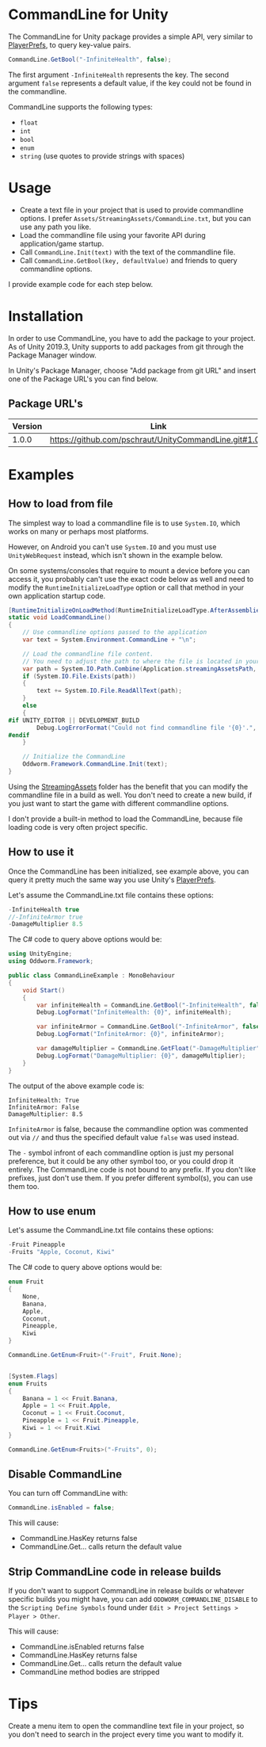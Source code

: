 # CommandLine for Unity

The CommandLine for Unity package provides a simple API, very similar to [PlayerPrefs](https://docs.unity3d.com/ScriptReference/PlayerPrefs.html), to query key-value pairs.

```csharp
CommandLine.GetBool("-InfiniteHealth", false);
```
The first argument ```-InfiniteHealth``` represents the key. The second argument ```false``` represents a default value, 
if the key could not be found in the commandline.

CommandLine supports the following types:
* ```float```
* ```int```
* ```bool```
* ```enum```
* ```string``` (use quotes to provide strings with spaces)


# Usage

* Create a text file in your project that is used to provide commandline options. I prefer ```Assets/StreamingAssets/CommandLine.txt```, but you can use any path you like.
* Load the commandline file using your favorite API during application/game startup.
* Call ```CommandLine.Init(text)``` with the text of the commandline file.
* Call ```CommandLine.GetBool(key, defaultValue)``` and friends to query commandline options.

I provide example code for each step below.


# Installation

In order to use CommandLine, you have to add the package to your project. As of Unity 2019.3, Unity supports to add packages from git through the Package Manager window.

In Unity's Package Manager, choose "Add package from git URL" and insert one of the Package URL's you can find below.

## Package URL's

| Version  |     Link      |
|----------|---------------|
| 1.0.0 | https://github.com/pschraut/UnityCommandLine.git#1.0.0 |



# Examples

## How to load from file
The simplest way to load a commandline file is to use ```System.IO```, which works on many or perhaps most platforms.

However, on Android you can't use ```System.IO``` and you must use ```UnityWebRequest``` instead, which isn't shown in the example below.

On some systems/consoles that require to mount a device before you can access it, you probably can't use the exact 
code below as well and need to modify the ```RuntimeInitializeLoadType``` option or call that method in your own application startup 
code.
```csharp
[RuntimeInitializeOnLoadMethod(RuntimeInitializeLoadType.AfterAssembliesLoaded)]
static void LoadCommandLine()
{
    // Use commandline options passed to the application
    var text = System.Environment.CommandLine + "\n";

    // Load the commandline file content.
    // You need to adjust the path to where the file is located in your project.
    var path = System.IO.Path.Combine(Application.streamingAssetsPath, "CommandLine.txt");
    if (System.IO.File.Exists(path))
    {
        text += System.IO.File.ReadAllText(path);
    }
    else
    {
#if UNITY_EDITOR || DEVELOPMENT_BUILD
        Debug.LogErrorFormat("Could not find commandline file '{0}'.", path);
#endif
    }

    // Initialize the CommandLine
    Oddworm.Framework.CommandLine.Init(text);
}
```
Using the [StreamingAssets](https://docs.unity3d.com/Manual/StreamingAssets.html) folder has the benefit that you can modify the commandline file in a build as well.
You don't need to create a new build, if you just want to start the game with different commandline options.

I don't provide a built-in method to load the CommandLine, because file loading code is very often project specific.


## How to use it
Once the CommandLine has been initialized, see example above, you can query it pretty much the same way
you use Unity's [PlayerPrefs](https://docs.unity3d.com/ScriptReference/PlayerPrefs.html).

Let's assume the CommandLine.txt file contains these options:
```csharp
-InfiniteHealth true
//-InfiniteArmor true
-DamageMultiplier 8.5
```

The C# code to query above options would be:
```csharp
using UnityEngine;
using Oddworm.Framework;

public class CommandLineExample : MonoBehaviour
{
    void Start()
    {
        var infiniteHealth = CommandLine.GetBool("-InfiniteHealth", false);
        Debug.LogFormat("InfiniteHealth: {0}", infiniteHealth);

        var infiniteArmor = CommandLine.GetBool("-InfiniteArmor", false);
        Debug.LogFormat("InfiniteArmor: {0}", infiniteArmor);

        var damageMultiplier = CommandLine.GetFloat("-DamageMultiplier", 1);
        Debug.LogFormat("DamageMultiplier: {0}", damageMultiplier);
    }
}
```
The output of the above example code is:
```
InfiniteHealth: True
InfiniteArmor: False
DamageMultiplier: 8.5
```
```InfiniteArmor``` is false, because the commandline option was commented out 
via ```//``` and thus the specified default value ```false``` was used instead.

The ```-``` symbol infront of each commandline option is just my personal preference, but it could be any other symbol too,
 or you could drop it entirely. The CommandLine code is not bound to any prefix.
If you don't like prefixes, just don't use them. If you prefer different symbol(s), you can use them too. 

## How to use enum
Let's assume the CommandLine.txt file contains these options:
```csharp
-Fruit Pineapple
-Fruits "Apple, Coconut, Kiwi"
```

The C# code to query above options would be:
```csharp
enum Fruit
{
    None,
    Banana,
    Apple,
    Coconut,
    Pineapple,
    Kiwi
}

CommandLine.GetEnum<Fruit>("-Fruit", Fruit.None);


[System.Flags]
enum Fruits
{
    Banana = 1 << Fruit.Banana,
    Apple = 1 << Fruit.Apple,
    Coconut = 1 << Fruit.Coconut,
    Pineapple = 1 << Fruit.Pineapple,
    Kiwi = 1 << Fruit.Kiwi
}

CommandLine.GetEnum<Fruits>("-Fruits", 0);
```


## Disable CommandLine
You can turn off CommandLine with:
```csharp
CommandLine.isEnabled = false;
```
This will cause:
* CommandLine.HasKey returns false
* CommandLine.Get... calls return the default value


## Strip CommandLine code in release builds
If you don't want to support CommandLine in release builds or whatever specific builds you might have, 
you can add ```ODDWORM_COMMANDLINE_DISABLE``` to the ```Scripting Define Symbols``` found under 
```Edit > Project Settings > Player > Other```.

This will cause:
* CommandLine.isEnabled returns false
* CommandLine.HasKey returns false
* CommandLine.Get... calls return the default value
* CommandLine method bodies are stripped

# Tips
Create a menu item to open the commandline text file in your project, 
so you don't need to search in the project every time you want to modify it.